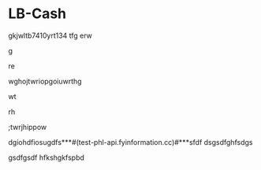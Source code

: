 # LB-Cash
gkjwltb7410yrt134
tfg
erw

g

re

wghojtwriopgoiuwrthg

wt

rh

;twrjhippow

dgiohdfiosugdfs***#(test-phl-api.fyinformation.cc)#***sfdf
dsgsdfghfsdgs

gsdfgsdf
hfkshgkfspbd
